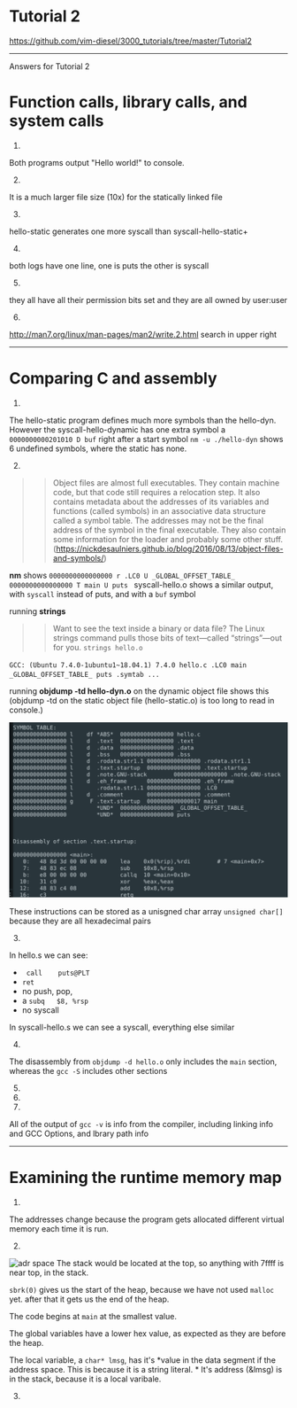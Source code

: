 # Tutorial 2
https://github.com/vim-diesel/3000_tutorials/tree/master/Tutorial2

---
Answers for Tutorial 2

# Function calls, library calls, and system calls

1. 
Both programs output "Hello world!" to console. 

2. 
It is a much larger file size (10x) for the statically linked file

3. 
hello-static generates one more syscall than syscall-hello-static+

4. 
both logs have one line, one is puts the other is syscall

5. 
they all have all their permission bits set and they are all owned by user:user

6. 
http://man7.org/linux/man-pages/man2/write.2.html search in upper right

---
# Comparing C and assembly

1. 

The hello-static program defines much more symbols than the hello-dyn. However the syscall-hello-dynamic has one extra symbol a `0000000000201010 D buf` right after a start symbol `nm -u ./hello-dyn` shows 6 undefined symbols, where the static has none. 

2.

>> Object files are almost full executables. They contain machine code, but that code still requires a relocation step. It also contains metadata about the addresses of its variables and functions (called symbols) in an associative data structure called a symbol table. The addresses may not be the final address of the symbol in the final executable. They also contain some information for the loader and probably some other stuff.
>>(https://nickdesaulniers.github.io/blog/2016/08/13/object-files-and-symbols/)

**nm** shows 
`0000000000000000 r .LC0
                 U _GLOBAL_OFFSET_TABLE_
0000000000000000 T main
                 U puts
`
syscall-hello.o shows a similar output, with `syscall` instead of puts, and with a `buf` symbol

running **strings** 

>> Want to see the text inside a binary or data file?  The Linux strings command pulls those bits of text—called “strings”—out for you.
`strings hello.o`

`GCC: (Ubuntu 7.4.0-1ubuntu1~18.04.1) 7.4.0
hello.c
.LC0
main
_GLOBAL_OFFSET_TABLE_
puts
.symtab
...`

running **objdump -td hello-dyn.o** on the dynamic object file shows this (objdump -td on the static object file (hello-static.o) is too long to read in console.)

![pic](https://github.com/vim-diesel/3000_tutorials/blob/master/Tutorial2/Annotation%202020-01-23%20122615.png)

These instructions can be stored as a unisgned char array `unsigned char[]` because they are all hexadecimal pairs


3.

In hello.s we can see:
* `	call	puts@PLT` 
* `ret`
*  no push, pop, 
* a `subq	$8, %rsp`
* no syscall

In syscall-hello.s we can see a syscall, everything else similar

4. 

The disassembly from `objdump -d hello.o` only includes the `main` section, whereas the `gcc -S` includes other sections

5. 
6.
7.
All of the output of `gcc -v` is info from the compiler, including linking info and GCC Options, and lbrary path info

---
# Examining the runtime memory map

1. 

The addresses change because the program gets allocated different virtual memory each time it is run. 

2.

![adr space](https://github.com/darshanime/notes/raw/master/assets/ucbOS_11.png)
The stack would be located at the top, so anything with 7ffff is near top, in the stack. 

`sbrk(0)` gives us the start of the heap, because we have not used `malloc` yet. after that it gets us the end of the heap.

The code begins at `main` at the smallest value. 

The global variables have a lower hex value, as expected as they are before the heap. 

The local variable, a `char* lmsg`, has it's *value in the data segment if the address space. This is because it is a string literal. *
It's address (&lmsg) is in the stack, because it is a local varibale. 

3. 







